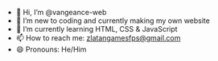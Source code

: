 - 👋 Hi, I’m @vangeance-web
- 👀 I’m new to coding and currently making my own website 
- 🌱 I’m currently learning HTML, CSS & JavaScript 
- 📫 How to reach me: zlatangamesfps@gmail.com 
- 😄 Pronouns: He/Him 


<!---
vangeance-web/vangeance-web is a ✨ special ✨ repository because its `README.md` (this file) appears on your GitHub profile.
You can click the Preview link to take a look at your changes.
--->
